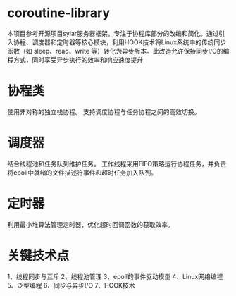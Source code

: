 # coroutine-library
本项目参考开源项目sylar服务器框架，专注于协程库部分的改编和简化。通过引入协程、调度器和定时器等核心模块，利用HOOK技术将Linux系统中的传统同步函数（如 sleep、read、write 等）转化为异步版本。此改造允许保持同步I/O的编程方式，同时享受异步执行的效率和响应速度提升
# 协程类
使用非对称的独立栈协程。
支持调度协程与任务协程之间的高效切换。
# 调度器
结合线程池和任务队列维护任务。
工作线程采用FIFO策略运行协程任务，并负责将epoll中就绪的文件描述符事件和超时任务加入队列。
# 定时器
利用最小堆算法管理定时器，优化超时回调函数的获取效率。
# 关键技术点
1、线程同步与互斥
2、线程池管理
3、epoll的事件驱动模型
4、Linux网络编程
5、泛型编程
6、同步与异步I/O
7、HOOK技术
